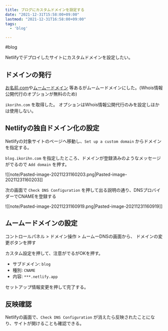 ```yaml
---
title: ブログにカスタムドメインを設定する
date: "2021-12-31T15:58:00+09:00"
lastmod: "2021-12-31T16:58:00+09:00"
tags:
  - 'blog'

---
```


#blog

Netlifyでデプロイしたサイトにカスタムドメインを設定したい。

## ドメインの発行

[お名前.com](https://www.onamae.com/)や[ムームードメイン](https://muumuu-domain.com/) 等あるがムームードメインにした。(Whois情報公開代行のオプションが無料のため)

`ikorihn.com` を取得した。
オプションはWhois情報公開代行のみを設定しほかは使用しない。

## Netlifyの独自ドメイン化の設定

Netlifyの対象サイトのページへ移動し、`Set up a custom domain` からドメインを指定する。

`blog.ikorihn.com` を指定したところ、ドメインが登録済みのようなメッセージがでるので
`Add domain` を押す。

![[note/Pasted-image-20211231160203.png|Pasted-image-20211231160203]]

次の画面で `Check DNS Configuration` を押して出る説明の通り、DNSプロバイダーでCNAMEを登録する

![[note/Pasted-image-20211231160919.png|Pasted-image-20211231160919]]

## ムームードメインの設定

コントロールパネル > ドメイン操作 > ムームーDNSの画面から、
ドメインの変更ボタンを押す

カスタム設定を押して、注意がでるがOKを押す。

- サブドメイン: `blog`
- 種別: `CNAME`
- 内容: `***.netlify.app`

セットアップ情報変更を押して完了する。

## 反映確認

Netlifyの画面で、`Check DNS Configuration` が消えたら反映されたことになり、サイトが開けることも確認できる。
